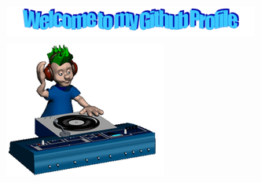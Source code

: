 ![Header](https://github.com/m4deme1ns4ne/m4deme1ns4ne/blob/main/assets/welcome.png)

![Tails](https://github.com/m4deme1ns4ne/m4deme1ns4ne/blob/main/assets/music.gif)